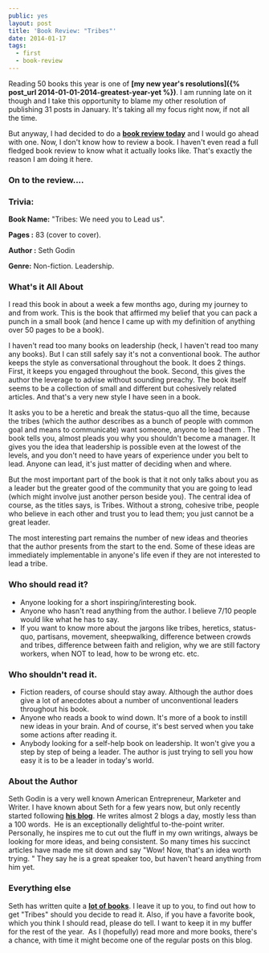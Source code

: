 ```yaml
---
public: yes
layout: post
title: 'Book Review: "Tribes"'
date: 2014-01-17
tags:
  - first
  - book-review
---
```


Reading 50 books this year is one of **[my new year's resolutions]({% post_url 2014-01-01-2014-greatest-year-yet %})**. I am running late on it though and I take this opportunity to blame my other resolution of publishing 31 posts in January. It's taking all my focus right now, if not all the time. 

But anyway, I had decided to do a **[book review today](https://medium.com/30-day-challenge/4ec9e5d67292)** and I would go ahead with one. Now, I don't know how to review a book. I haven't even read a full fledged book review to know what it actually looks like. That's exactly the reason I am doing it here. 

### On to the review.... 

### **Trivia:** 

**Book Name:** "Tribes: We need you to Lead us".

**Pages :** 83 (cover to cover).

**Author :** Seth Godin 

**Genre:** Non-fiction. Leadership.

### What's it All About

I read this book in about a week a few months ago, during my journey to and from work. This is the book that affirmed my belief that you can pack a punch in a small book (and hence I came up with my definition of anything over 50 pages to be a book). 

I haven't read too many books on leadership (heck, I haven't read too many any books). But I can still safely say it's not a conventional book. The author keeps the style as conversational throughout the book. It does 2 things. First, it keeps you engaged throughout the book. Second, this gives the author the leverage to advise without sounding preachy. The book itself seems to be a collection of small and different but cohesively related articles. And that's a very new style I have seen in a book. 

It asks you to be a heretic and break the status-quo all the time, because the tribes (which the author describes as a bunch of people with common goal and means to communicate) want someone, anyone to lead them . The book tells you, almost pleads you why you shouldn't become a manager. It gives you the idea that leadership is possible even at the lowest of the levels, and you don't need to have years of experience under you belt to lead. Anyone can lead, it's just matter of deciding when and where. 

But the most important part of the book is that it not only talks about you as a leader but the greater good of the community that you are going to lead (which might involve just another person beside you). The central idea of course, as the titles says, is Tribes. Without a strong, cohesive tribe, people who believe in each other and trust you to lead them; you just cannot be a great leader. 

The most interesting part remains the number of new ideas and theories that the author presents from the start to the end. Some of these ideas are immediately implementable in anyone's life even if they are not interested to lead a tribe.


### Who should read it?

- Anyone looking for a short inspiring/interesting book. 
- Anyone who hasn't read anything from the author. I believe 7/10 people would like what he has to say.
- If you want to know more about the jargons like tribes, heretics, status-quo, partisans, movement, sheepwalking, difference between crowds and tribes, difference between faith and religion, why we are still factory workers, when NOT to lead, how to be wrong etc. etc. 


### Who shouldn't read it.

- Fiction readers, of course should stay away. Although the author does give a lot of anecdotes about a number of unconventional leaders throughout his book.
- Anyone who reads a book to wind down. It's more of a book to instill new ideas in your brain. And of course, it's best served when you take some actions after reading it.
- Anybody looking for a self-help book on leadership. It won't give you a step by step of being a leader. The author is just trying to sell you how easy it is to be a leader in today's world. 


### About the Author 

Seth Godin is a very well known American Entrepreneur, Marketer and Writer. I have known about Seth for a few years now, but only recently started following **[his blog](https://seths.blog)**. He writes almost 2 blogs a day, mostly less than a 100 words.  He is an exceptionally delightful to-the-point writer. Personally, he inspires me to cut out the fluff in my own writings, always be looking for more ideas, and being consistent. So many times his succinct articles have made me sit down and say "Wow! Now, that's an idea worth trying. " They say he is a great speaker too, but haven't heard anything from him yet.


### Everything else

Seth has written quite a **[lot of books](https://seths.blog/more/)**. I leave it up to you, to find out how to get "Tribes" should you decide to read it. Also, if you have a favorite book, which you think I should read, please do tell. I want to keep it in my buffer for the rest of the year.  As I (hopefully) read more and more books, there's a chance, with time it might become one of the regular posts on this blog.
